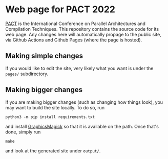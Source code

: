 # Web page for PACT 2022

[PACT](https://pactconf.org) is the International Conference on Parallel
Architectures and Compilation Techniques. This repository contains the source
code for its web page. Any changes here will automatically propage to the
public site, via Github Actions and Github Pages (where the page is hosted).

## Making simple changes

If you would like to edit the site, very likely what you want is under the
`pages/` subdirectory.

## Making bigger changes

If you are making bigger changes (such as changing how things look), you
may want to build the site locally. To do so, run
```
python3 -m pip install requirements.txt
```
and install [GraphicsMagick](http://www.graphicsmagick.org/) so that it is
available on the path. Once that's done, simply run
```
make
```
and look at the generated site under `output/`.
